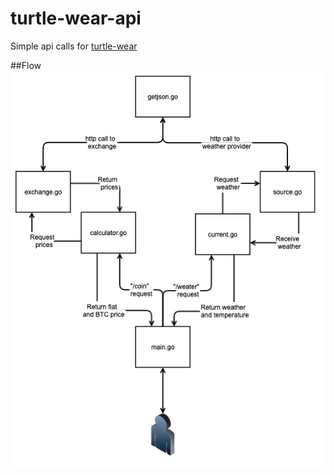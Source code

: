 # turtle-wear-api
Simple api calls for [turtle-wear](https://github.com/seperot/turtle-wear)

##Flow
![flowmap](flowmap.png)
